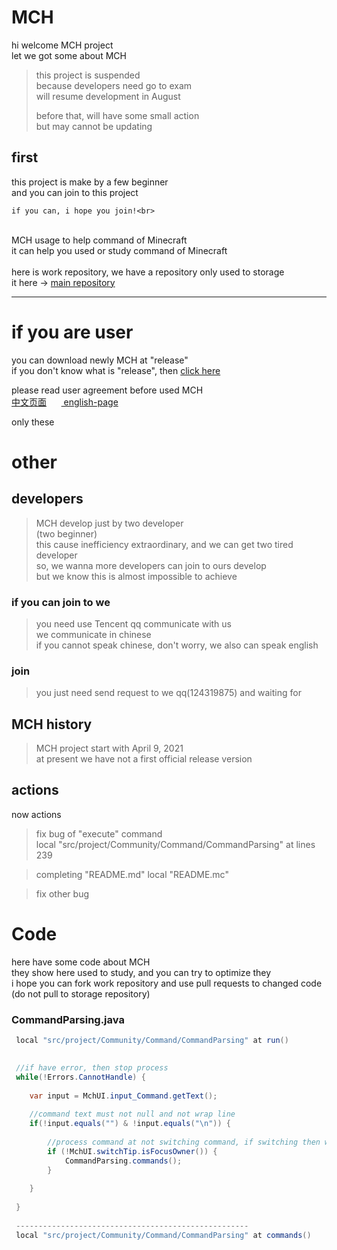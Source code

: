 # MCH

hi welcome MCH project<br>
let we got some about MCH
> this project is suspended<br>
> because developers need go to exam<br>
> will resume development in August<br>
>
> before that, will have some small action<br>
> but may cannot be updating

## first

this project is make by a few beginner<br>
and you can join to this project<br>

```
if you can, i hope you join!<br>
```

<br>
MCH usage to help command of Minecraft<br>
it can help you used or study command of Minecraft<br>
<br>
here is work repository, we have a repository only used to storage <br>
it here -> <a href="https://github.com/andogy/MCH">main repository</a>

<hr>

# if you are user

you can download newly MCH at "release"<br>
if you don't know what is "release", then <a href="https://github.com/zhuaidadaya/MCH/releases">click here</a><br>

please read user agreement before used MCH<br>
<a href="https://github.com/andogy/MCH/tree/main/%E4%B8%AD%E6%96%87/%E5%B8%AE%E5%8A%A9/%E7%94%A8%E6%88%B7%E5%8D%8F%E8%AE%AE">
中文页面</a>&nbsp;&nbsp;&nbsp;&nbsp;&nbsp;&nbsp;<a href="https://github.com/andogy/MCH/tree/main/English/Helps/agreement">
english-page</a>

only these

# other

## developers

> MCH develop just by two developer<br>
> (two beginner)<br>
> this cause inefficiency extraordinary, and we can get two tired developer  
> so, we wanna more developers can join to ours develop<br>
> but we know this is almost impossible to achieve

### if you can join to we

> you need use Tencent qq communicate with us<br>
> we communicate in chinese<br>
> if you cannot speak chinese, don't worry, we also can speak english<br>

### join

> you just need send request to we qq(124319875) and waiting for

## MCH history

> MCH project start with April 9, 2021<br>
> at present we have not a first official release version<br>

## actions

now actions
> fix bug of "execute" command<br>
> local "src/project/Community/Command/CommandParsing" at lines 239

> completing "README.md"
> local "README.mc"

> fix other bug

# Code

here have some code about MCH<br>
they show here used to study, and you can try to optimize they<br>
i hope you can fork work repository and use pull requests to changed code
(do not pull to storage repository)

### CommandParsing.java

``` java
 local "src/project/Community/Command/CommandParsing" at run()
 

 //if have error, then stop process
 while(!Errors.CannotHandle) {
 
    var input = MchUI.input_Command.getText();
    
    //command text must not null and not wrap line
    if(!input.equals("") & !input.equals("\n")) {
        
        //process command at not switching command, if switching then waiting for
        if (!MchUI.switchTip.isFocusOwner()) {
            CommandParsing.commands();
        }
        
    }
    
 }
 
 ----------------------------------------------------
 local "src/project/Community/Command/CommandParsing" at commands()

```